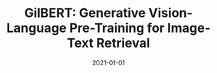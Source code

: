 ---
title: "GilBERT: Generative Vision-Language Pre-Training for Image-Text Retrieval"
collection: publications
authors: '<strong>Weixiang Hong</strong>, Kaixiang Ji, <a href="https://scholar.google.com/citations?hl=en&user=lSwQGcYAAAAJ">Jiajia Liu</a>, <a href="https://scholar.google.com/citations?hl=en&user=gz_hWPoAAAAJ">Jian Wang</a>, <a href="https://scholar.google.com/citations?hl=en&user=8SCEv-YAAAAJ">Jingdong Chen</a>, <a href="http://chuwei.website">Wei Chu</a>'
date: 2021-01-01
venue: 'ACM SIGIR Conference on Research and Development in Information Retrieval (SIGIR)'
paperurl: 'https://dl.acm.org/doi/10.1145/3404835.3462838'
---
